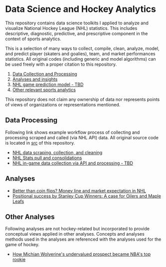 # Data Science and Hockey Analytics

This repository contains data science toolkits I applied to analyze and visualize National Hockey League (NHL) statistics. This includes descriptive, diagnostic, predictive, and prescriptive component in the context of sports analytics.

This is a selection of many ways to collect, compile, clean, analyze, model, and predict player (skaters and goalies), team, and market performances statistics. All original codes (including generic and model algorithms) can be used freely with a proper citation to this repository.

1. [Data Collection and Processing](#data-processing)
2. [Analyses and insights](#analyses)
3. [NHL game prediction model - TBD]()
4. [Other relevant sports analytics](#other-analyses)

This repository does not claim any ownership of data nor represents points of views of organizations or representations mentioned. 

## Data Processing
Following link shows example workflow process of collecting and processing scraped and called (via NHL API) data. All original source code is located in [src](https://github.com/justinjoliver/NHL-Analytics/tree/main/src) of this repository.

* [NHL data scraping, collection, and cleaning](/collection/nhl_game_data_pull_eg.md)
* [NHL Stats pull and consolidations](/collection/nhl_data_summary_scrape_eg.md)
* [NHL in-game data collection via API and processing - TBD]()

## Analyses

* [Better than coin flips? Money line and market expectation in NHL](/collection/market_expectation_eda/NHL_and_Market_Expectations.md)
* [Positional success by Stanley Cup Winners: A case for Oilers and Maple Leafs](/collection/0_ana_positionalForwards.md)

## Other Analyses

Following analyses are not hockey-related but incorporated to provide conceptual views applied in other analyses. Concepts and analyses methods used in the analyses are referenced with the analyses used for the game of hockey.
* [How Michian Wolverine's undervalued prospect became NBA's top rookie](https://github.com/justinjoliver/umich-robinson-plays/blob/main/README.md)
<!---
Resources for Markdown edits:
# For linking sections
https://stackoverflow.com/questions/2822089/how-to-link-to-part-of-the-same-document-in-markdown
-->
